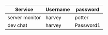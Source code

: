 | Service        | Username | password |
| -------------- | -------- | -------- |
| server monitor | harvey   | potter   |
|dev chat  | harvey |Password1  |